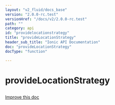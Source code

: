 ```yaml
---
layout: "v2_fluid/docs_base"
version: "2.0.0-rc.test"
versionHref: "/docs/v2/2.0.0-rc.test"
path: ""
category: api
id: "providelocationstrategy"
title: "provideLocationStrategy"
header_sub_title: "Ionic API Documentation"
doc: "provideLocationStrategy"
docType: "function"

---
```










<h1 class="api-title">
<a class="anchor" name="provide-location-strategy" href="#provide-location-strategy"></a>

provideLocationStrategy





</h1>

<a class="improve-v2-docs" href="http://github.com/driftyco/ionic/edit/master//src/module.ts#L185">
Improve this doc
</a>










<!-- @usage tag -->


<!-- @property tags -->



<!-- instance methods on the class -->




<!-- related link --><!-- end content block -->


<!-- end body block -->

